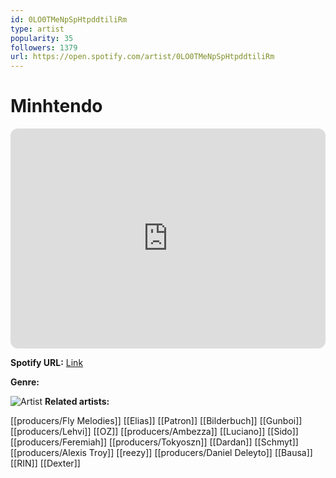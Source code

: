 ```yaml
---
id: 0LO0TMeNpSpHtpddtiliRm
type: artist
popularity: 35
followers: 1379
url: https://open.spotify.com/artist/0LO0TMeNpSpHtpddtiliRm
---
```

# Minhtendo

<iframe style="border-radius:12px" src="https://open.spotify.com/embed/artist/0LO0TMeNpSpHtpddtiliRm" width="100%" height="352" frameBorder="0" allowfullscreen="" allow="autoplay; clipboard-write; encrypted-media; fullscreen; picture-in-picture" loading="lazy"></iframe>

**Spotify URL:** [Link](https://open.spotify.com/artist/0LO0TMeNpSpHtpddtiliRm)

**Genre:** 

![Artist](https://i.scdn.co/image/ab67616d0000b27391d29f76e021a2bbe9257f58)
**Related artists:**

[[producers/Fly Melodies]]
[[Elias]]
[[Patron]]
[[Bilderbuch]]
[[Gunboi]]
[[producers/Lehvi]]
[[OZ]]
[[producers/Ambezza]]
[[Luciano]]
[[Sido]]
[[producers/Feremiah]]
[[producers/Tokyoszn]]
[[Dardan]]
[[Schmyt]]
[[producers/Alexis Troy]]
[[reezy]]
[[producers/Daniel Deleyto]]
[[Bausa]]
[[RIN]]
[[Dexter]]
